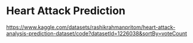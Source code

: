 # Heart Attack Prediction

https://www.kaggle.com/datasets/rashikrahmanpritom/heart-attack-analysis-prediction-dataset/code?datasetId=1226038&sortBy=voteCount
